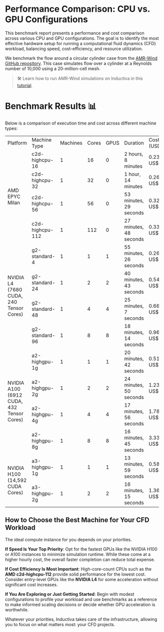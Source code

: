 # Performance Comparison: CPU vs. GPU Configurations
This benchmark report presents a performance and cost comparison across various CPU and GPU configurations. The goal is to identify the most effective hardware setup for running a computational fluid dynamics (CFD) workload, balancing speed, cost-efficiency, and resource utilization.

We benchmark the flow around a circular cylinder case from the [AMR-Wind GitHub repository](https://github.com/Exawind/amr-wind/tree/main/test/test_files/ib_cylinder_Re_300). This case simulates flow over a cylinder at a Reynolds number of 10,000 using a 20-million-cell mesh.

> 🛠️ Learn how to run AMR-Wind simulations on Inductiva in this [tutorial](https://inductiva.ai/guides/amr-wind/quick-start). 

# Benchmark Results 📊
Below is a comparison of execution time and cost across different machine types:

<table>
    <tr>
        <td>Platform</td>
        <td>Machine Type</td>
        <td>Machines</td>
        <td>Cores</td>
        <td>GPUS</td>
        <td>Duration</td>
        <td>Cost (USD)</td>
    </tr>
    <tr>
        <td rowspan="4">AMD EPYC Milan</td>
        <td>c2d-highcpu-16</td>
        <td>1</td>
        <td>16</td>
        <td>0</td>
        <td>2 hours, 8 minutes</td>
        <td>0.23 US$</td>
    </tr>
    <tr>
        <td>c2d-highcpu-32</td>
        <td>1</td>
        <td>32</td>
        <td>0</td>
        <td>1 hour, 14 minutes</td>
        <td>0.26 US$</td>
    </tr>
    <tr>
        <td>c2d-highcpu-56</td>
        <td>1</td>
        <td>56</td>
        <td>0</td>
        <td>53 minutes, 29 seconds</td>
        <td>0.32 US$</td>
    </tr>
    <tr>
        <td>c2d-highcpu-112</td>
        <td>1</td>
        <td>112</td>
        <td>0</td>
        <td>27 minutes, 48 seconds</td>
        <td>0.33 US$</td>
    </tr>
    <tr>
        <td rowspan="4">NVIDIA L4 (7680 CUDA, 240 Tensor Cores)</td>
        <td>g2-standard-4</td>
        <td>1</td>
        <td>1</td>
        <td>1</td>
        <td>55 minutes, 26 seconds</td>
        <td>0.26 US$</td>
    </tr>
    <tr>
        <td>g2-standard-24</td>
        <td>1</td>
        <td>2</td>
        <td>2</td>
        <td>40 minutes, 43 seconds</td>
        <td>0.54 US$</td>
    </tr>
    <tr>
        <td>g2-standard-48</td>
        <td>1</td>
        <td>4</td>
        <td>4</td>
        <td>25 minutes, 7 seconds</td>
        <td>0.66 US$</td>
    </tr>
    <tr>
        <td>g2-standard-96</td>
        <td>1</td>
        <td>8</td>
        <td>8</td>
        <td>18 minutes, 14 seconds</td>
        <td>0.96 US$</td>
    </tr>
<tr>
        <td rowspan="4">NVIDIA A100 (6912 CUDA, 432 Tensor Cores)</td>
        <td>a2-highgpu-1g</td>
        <td>1</td>
        <td>1</td>
        <td>1</td>
        <td>20 minutes, 42 seconds</td>
        <td>0.51 US$</td>
    </tr>
    <tr>
        <td>a2-highgpu-2g</td>
        <td>1</td>
        <td>2</td>
        <td>2</td>
        <td>24 minutes, 50 seconds</td>
        <td>1.23 US$</td>
    </tr>
    <tr>
        <td>a2-highgpu-4g</td>
        <td>1</td>
        <td>4</td>
        <td>4</td>
        <td>17 minutes, 56 seconds</td>
        <td>1.78 US$</td>
    </tr>
    <tr>
        <td>a2-highgpu-8g</td>
        <td>1</td>
        <td>8</td>
        <td>8</td>
        <td>16 minutes, 45 seconds</td>
        <td>3.33 US$</td>
    </tr>
    <tr>
        <td rowspan="2">NVIDIA H100 (14,592 CUDA Cores)</td>
        <td>a3-highgpu-1g</td>
        <td>1</td>
        <td>1</td>
        <td>1</td>
        <td>13 minutes, 59 seconds</td>
        <td>0.58 US$</td>
    </tr>
    <tr>
        <td>a3-highgpu-2g</td>
        <td>1</td>
        <td>2</td>
        <td>2</td>
        <td>16 minutes, 15 seconds</td>
        <td>1.36 US$</td>
    </tr>
</table>

## How to Choose the Best Machine for Your CFD Workload
The ideal compute instance for you depends on your priorities. 

**If Speed Is Your Top Priority**: Opt for the fastest GPUs like the NVIDIA H100 or A100 instances to minimize simulation runtime. While these come at a higher hourly cost, the overall faster completion can reduce total expense.

**If Cost Efficiency Is Most Important**: High-core-count CPUs such as the **AMD c2d-highcpu-112** provide solid performance for the lowest cost. Consider entry-level GPUs like the **NVIDIA L4** for some acceleration without significant cost increases.

**If You Are Exploring or Just Getting Started**: Begin with modest configurations to profile your workload and use benchmarks as a reference to make informed scaling decisions or decide whether GPU acceleration is worthwhile.

Whatever your priorities, Inductiva takes care of the infrastructure, allowing you to focus on what matters most: your CFD projects.